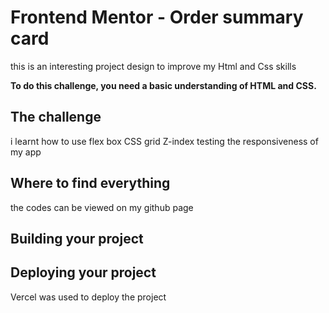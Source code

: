 # Frontend Mentor - Order summary card
this is an interesting project design to improve my Html and Css skills



**To do this challenge, you need a basic understanding of HTML and CSS.**

## The challenge
i learnt how to use flex box
CSS grid
Z-index
testing the responsiveness of my app



## Where to find everything
the codes can be viewed on my github page


## Building your project


## Deploying your project
Vercel was used to deploy the project
